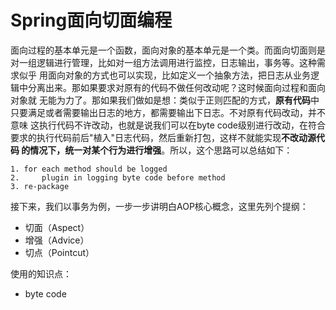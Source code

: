 <!--几个方面：

1. aop核心概念与实现流程
2. aop常见应用场景与实现

-->

# Spring面向切面编程

面向过程的基本单元是一个函数，面向对象的基本单元是一个类。而面向切面则是对一组逻辑进行管理，比如对一组方法调用进行监控，日志输出，事务等。这种需求似乎
用面向对象的方式也可以实现，比如定义一个抽象方法，把日志从业务逻辑中分离出来。那如果要求对原有的代码不做任何改动呢？这时候面向过程和面向对象就
无能为力了。那如果我们做如是想：类似于正则匹配的方式，**原有代码**中只要满足或者需要输出日志的地方，都需要输出下日志。不对原有代码改动，并不意味
这执行代码不许改动，也就是说我们可以在byte code级别进行改动，在符合要求的执行代码前后"植入"日志代码，然后重新打包，这样不就能实现**不改动源代码
的情况下，统一对某个行为进行增强**。所以，这个思路可以总结如下：

```
1. for each method should be logged
2.     plugin in logging byte code before method
3. re-package
```

接下来，我们以事务为例，一步一步讲明白AOP核心概念，这里先列个提纲：

- 切面（Aspect）
- 增强（Advice）
- 切点（Pointcut）

使用的知识点：

- byte code